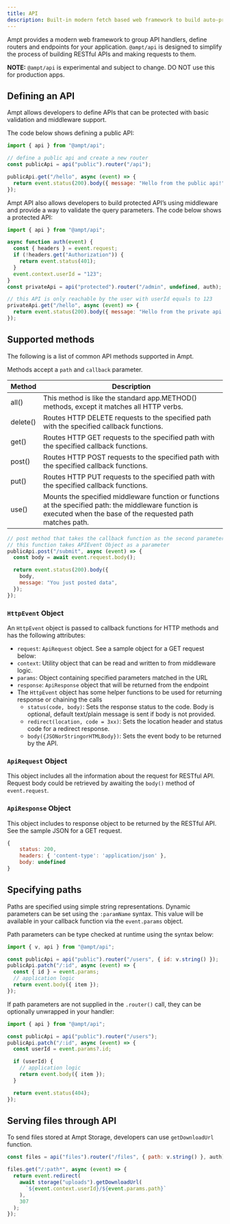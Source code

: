```yaml
---
title: API
description: Built-in modern fetch based web framework to build auto-provisioning APIs fast. 
---
```


Ampt provides a modern web framework to group API handlers, define routers and endpoints for your application. `@ampt/api` is designed to simplify the process of building RESTful APIs and making requests to them.

**NOTE:** `@ampt/api` is experimental and subject to change. DO NOT use this for production apps.

## Defining an API

Ampt allows developers to define APIs that can be protected with basic validation and middleware support.

The code below shows defining a public API:

```javascript
import { api } from "@ampt/api";

// define a public api and create a new router
const publicApi = api("public").router("/api");

publicApi.get("/hello", async (event) => {
  return event.status(200).body({ message: "Hello from the public api!" });
});
```

Ampt API also allows developers to build protected API’s using middleware and provide a way to validate the query parameters. The code below shows a protected API:

```javascript
import { api } from "@ampt/api";

async function auth(event) {
  const { headers } = event.request;
  if (!headers.get("Authorization")) {
    return event.status(401);
  }
  event.context.userId = "123";
}
const privateApi = api("protected").router("/admin", undefined, auth);

// this API is only reachable by the user with userId equals to 123
privateApi.get("/hello", async (event) => {
  return event.status(200).body({ message: "Hello from the private api!" });
});
```

## Supported methods

The following is a list of common API methods supported in Ampt.

Methods accept a `path` and `callback` parameter.

| Method   | Description                                                                                                                                                        |
| -------- | ------------------------------------------------------------------------------------------------------------------------------------------------------------------ |
| all()    | This method is like the standard app.METHOD() methods, except it matches all HTTP verbs.                                                                           |
| delete() | Routes HTTP DELETE requests to the specified path with the specified callback functions.                                                                           |
| get()    | Routes HTTP GET requests to the specified path with the specified callback functions.                                                                              |
| post()   | Routes HTTP POST requests to the specified path with the specified callback functions.                                                                             |
| put()    | Routes HTTP PUT requests to the specified path with the specified callback functions.                                                                              |
| use()    | Mounts the specified middleware function or functions at the specified path: the middleware function is executed when the base of the requested path matches path. |

```javascript
// post method that takes the callback function as the second parameter
// this function takes APIEvent Object as a parameter
publicApi.post("/submit", async (event) => {
  const body = await event.request.body();

  return event.status(200).body({
    body,
    message: "You just posted data",
  });
});
```

### `HttpEvent` Object

An `HttpEvent` object is passed to callback functions for HTTP methods and has the following attributes:

- `request`: `ApiRequest` object. See a sample object for a GET request below:
- `context`: Utility object that can be read and written to from middleware logic.
- `params`: Object containing specified parameters matched in the URL
- `response`: `ApiResponse` object that will be returned from the endpoint
- The `HttpEvent` object has some helper functions to be used for returning response or chaining the calls
  - `status(code, body)`: Sets the response status to the code. Body is optional, default text/plain message is sent if body is not provided.
  - `redirect(location, code = 3xx)`: Sets the location header and status code for a redirect response.
  - `body({JSONorStringorHTMLBody})`: Sets the event body to be returned by the API.

### `ApiRequest` Object

This object includes all the information about the request for RESTful API. Request body could be retrieved by awaiting the `body()` method of `event.request`.

### `ApiResponse` Object

This object includes to response object to be returned by the RESTful API. See the sample JSON for a GET request.

```jsx
{
	status: 200,
	headers: { 'content-type': 'application/json' },
	body: undefined
}
```

## Specifying paths

Paths are specified using simple string representations. Dynamic parameters can be set using the `:paramName` syntax. This value will be available in your callback function via the `event.params` object.

Path parameters can be type checked at runtime using the syntax below:

```javascript
import { v, api } from "@ampt/api";

const publicApi = api("public").router("/users", { id: v.string() });
publicApi.patch("/:id", async (event) => {
  const { id } = event.params;
  // application logic
  return event.body({ item });
});
```

If path parameters are not supplied in the `.router()` call, they can be optionally unwrapped in your handler:

```javascript
import { api } from "@ampt/api";

const publicApi = api("public").router("/users");
publicApi.patch("/:id", async (event) => {
  const userId = event.params?.id;

  if (userId) {
    // application logic
    return event.body({ item });
  }

  return event.status(404);
});
```

## Serving files through API

To send files stored at Ampt Storage, developers can use `getDownloadUrl` function.
```javascript
const files = api("files").router("/files", { path: v.string() }, auth);

files.get("/:path*", async (event) => {
  return event.redirect(
    await storage("uploads").getDownloadUrl(
      `${event.context.userId}/${event.params.path}`
    ),
    307
  );
});
```
